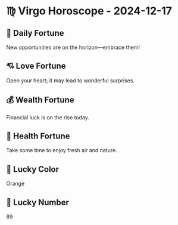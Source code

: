 # ♍ Virgo Horoscope - 2024-12-17

## 🎯 Daily Fortune

New opportunities are on the horizon—embrace them!

## 💘 Love Fortune

Open your heart; it may lead to wonderful surprises.

## 💰 Wealth Fortune

Financial luck is on the rise today.

## 🌱 Health Fortune

Take some time to enjoy fresh air and nature.

## 🎨 Lucky Color

Orange

## 🔢 Lucky Number

89
